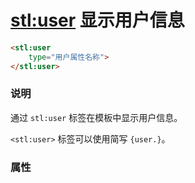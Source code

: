 # <stl:user> 显示用户信息

```html
<stl:user
    type="用户属性名称">
</stl:user>
```

### 说明

通过 `stl:user` 标签在模板中显示用户信息。

`<stl:user>` 标签可以使用简写 `{user.}`。

### 属性
